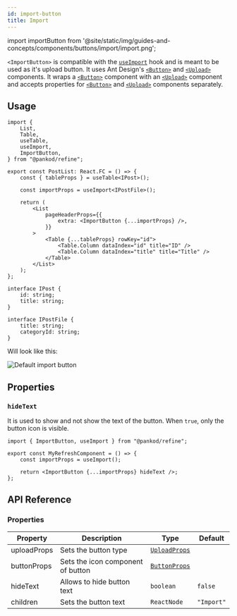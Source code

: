 ```yaml
---
id: import-button
title: Import
---
```


import importButton from '@site/static/img/guides-and-concepts/components/buttons/import/import.png';

`<ImportButton>` is compatible with the [`useImport`][useimport] hook and is meant to be used as it's upload button.
It uses Ant Design's [`<Button>`][button] and [`<Upload>`][upload] components. It wraps a [`<Button>`][button] component with an [`<Upload>`][upload] component and accepts properties for [`<Button>`][button] and [`<Upload>`][upload] components separately.

## Usage

```tsx  title="/src/pages/posts/list.tsx" {4-5, 11, 16}
import {
    List,
    Table,
    useTable,
    useImport,
    ImportButton,
} from "@pankod/refine";

export const PostList: React.FC = () => {
    const { tableProps } = useTable<IPost>();

    const importProps = useImport<IPostFile>();

    return (
        <List
            pageHeaderProps={{
                extra: <ImportButton {...importProps} />,
            }}
        >
            <Table {...tableProps} rowKey="id">
                <Table.Column dataIndex="id" title="ID" />
                <Table.Column dataIndex="title" title="Title" />
            </Table>
        </List>
    );
};

interface IPost {
    id: string;
    title: string;
}

interface IPostFile {
    title: string;
    categoryId: string;
}
```

Will look like this:

<div class="img-container">
    <div class="window">
        <div class="control red"></div>
        <div class="control orange"></div>
        <div class="control green"></div>
    </div>
    <img src={importButton} alt="Default import button" />
</div>

## Properties

### `hideText`

It is used to show and not show the text of the button. When `true`, only the button icon is visible.

```tsx 
import { ImportButton, useImport } from "@pankod/refine";

export const MyRefreshComponent = () => {
    const importProps = useImport();

    return <ImportButton {...importProps} hideText />;
};
```
## API Reference

### Properties

| Property    | Description                       | Type                                                       | Default    |
| ----------- | --------------------------------- | ---------------------------------------------------------- | ---------- |
| uploadProps | Sets the button type              | [`UploadProps`](https://ant.design/components/upload/#API) |            |
| buttonProps | Sets the icon component of button | [`ButtonProps`](https://ant.design/components/button/#API) |            |
| hideText    | Allows to hide button text        | `boolean`                                                  | `false`    |
| children    | Sets the button text              | `ReactNode`                                                | `"Import"` |

[useimport]: /api-references/hooks/import-export/useImport.md
[button]: https://ant.design/components/button/
[upload]: https://ant.design/components/upload/
